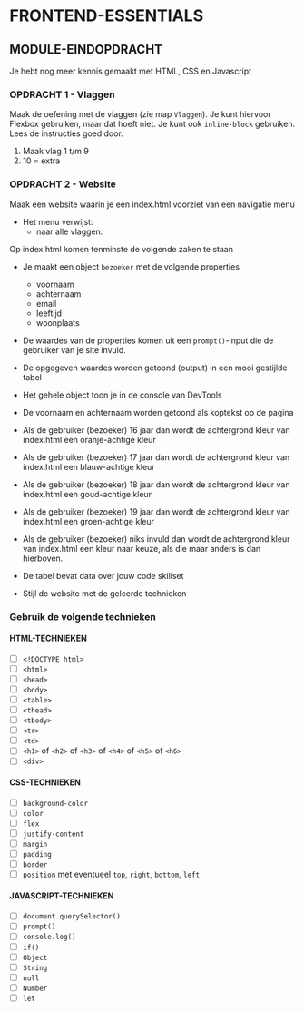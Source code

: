 # FRONTEND-ESSENTIALS

## MODULE-EINDOPDRACHT

Je hebt nog meer kennis gemaakt met HTML, CSS en Javascript

### OPDRACHT 1 - Vlaggen

Maak de oefening met de vlaggen (zie map `Vlaggen`). Je kunt hiervoor Flexbox gebruiken, maar dat hoeft niet. Je kunt ook `inline-block` gebruiken.
Lees de instructies goed door.

1. Maak vlag 1 t/m 9
2. 10 = extra

### OPDRACHT 2 - Website

Maak een website waarin je een index.html voorziet van een navigatie menu

- Het menu verwijst:
  - naar alle vlaggen.

Op index.html komen tenminste de volgende zaken te staan

- Je maakt een object `bezoeker` met de volgende properties
  - voornaam
  - achternaam
  - email
  - leeftijd
  - woonplaats
- De waardes van de properties komen uit een `prompt()`-input die de gebruiker van je site invuld.
- De opgegeven waardes worden getoond (output) in een mooi gestijlde tabel
- Het gehele object toon je in de console van DevTools
- De voornaam en achternaam worden getoond als koptekst op de pagina
- Als de gebruiker (bezoeker) 16 jaar dan wordt de achtergrond kleur van index.html een oranje-achtige kleur
- Als de gebruiker (bezoeker) 17 jaar dan wordt de achtergrond kleur van index.html een blauw-achtige kleur
- Als de gebruiker (bezoeker) 18 jaar dan wordt de achtergrond kleur van index.html een goud-achtige kleur
- Als de gebruiker (bezoeker) 19 jaar dan wordt de achtergrond kleur van index.html een groen-achtige kleur
- Als de gebruiker (bezoeker) niks invuld dan wordt de achtergrond kleur van index.html een kleur naar keuze, als die maar anders is dan hierboven.

- De tabel bevat data over jouw code skillset
- Stijl de website met de geleerde technieken

### Gebruik de volgende technieken

#### HTML-TECHNIEKEN

- [ ] `<!DOCTYPE html>`
- [ ] `<html>`
- [ ] `<head>`
- [ ] `<body>`
- [ ] `<table>`
- [ ] `<thead>`
- [ ] `<tbody>`
- [ ] `<tr>`
- [ ] `<td>`
- [ ] `<h1>` of `<h2>` of `<h3>` of `<h4>` of `<h5>` of `<h6>`
- [ ] `<div>`

#### CSS-TECHNIEKEN

- [ ] `background-color`
- [ ] `color`
- [ ] `flex`
- [ ] `justify-content`
- [ ] `margin`
- [ ] `padding`
- [ ] `border`
- [ ] `position` met eventueel `top`, `right`, `bottom`, `left`
  
#### JAVASCRIPT-TECHNIEKEN

- [ ] `document.querySelector()`
- [ ] `prompt()`
- [ ] `console.log()`
- [ ] `if()`
- [ ] `Object`
- [ ] `String`
- [ ] `null`
- [ ] `Number`
- [ ] `let`
